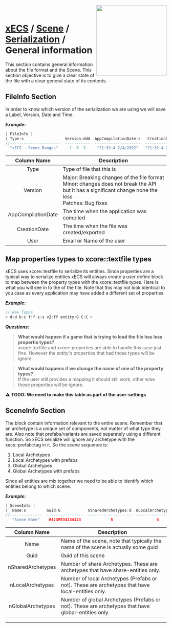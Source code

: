 <img src="https://i.imgur.com/TyjrCTS.jpg" align="right" width="220px" /><br>
# [xECS](xecs.md) / [Scene](xecs_scene.md) / [Serialization](xecs_scene_serialization.md) / General information

This section contains general information about the file format and the Scene. This section objective is to give a clear state of the file with a clear general state of its contents.

## FileInfo Section

In order to know which version of the serialization we are using we will save a Label, Version, Date and Time.

***Example:***
~~~cpp
[ FileInfo ]
{ Type:s                  Version:ddd  AppCompilationDate:s   CreationDate:s     User:s }
//----------------------  -----------  --------------------  ------------------  --------------
  "xECS - Scene Ranges"     1  0  3     "21:32:4 2/4/2022"   "21:32:4 2/4/2022"  "Pepe"
~~~

| Column Name        | Description |
|:------------------:|-------------|
| Type               | Type of file that this is | 
| Version            | Major: Breaking changes of the file format <br> Minor: changes does not break the API but it has a significant change none the less <br> Patches: Bug fixes | 
| AppCompilationDate | The time when the application was compiled |
| CreationDate       | The time when the file was created/exported |
| User               | Email or Name of the user |

## Map properties types to xcore::textfile types
xECS uses xcore::textfile to serialize its entities. Since properties are a typical way to serialize entities xECS will always create a user define block to map between the property types with the xcore::textfile types. Here is what you will see in to the of the file. Note that this may not look identical to you case as every application may have added a different set of properties.

***Example:***
~~~cpp
// New Types
< d:d b:c f:f s:s v2:ff entity:G C:C >
~~~

***Questions:***

> **What would happen if a game that is trying to load the file has less propertie types?**<br>
xcore::textfile and xcore::properties are able to handle this case just fine. However the entity's properties that had those types will be ignore.

> **What would happens if we change the name of one of the property types?**<br>
If the user still provides a mapping it should still work, other wise those properties will be ignore.

:warning: **TODO: We need to make this table as part of the user-settings**

<a name="scene_info"></a>
## SceneInfo Section

The block contain information relevant to the entire scene. Remember that an archetype is a unique set of components, not matter of what type they are. Also note that prefabs/variants are saved separately using a different function. So xECS serialize will ignore any archetype with the xecs::prefab::tag in it. So the scene sequence is: 

1. Local Archetypes
2. Local Archetypes with prefabs
3. Global Archetypes
4. Global Archetypes with prefabs

Since all entities are mix together we need to be able to identify which entities belong to which scene. 

***Example:***
~~~cpp
[ SceneInfo ]
{  Name:s         Guid:G            nSharedArchetypes:d  nLocalArchetypes:d  nGlobalArchetypes:d }
//--------------  ----------------  -------------------  ------------------  --------------------
   "Scene Name"    #423FE34234123             5                   4                   2 
~~~

| Column Name       | Description |
|:-----------------:|-------------|
| Name              | Name of the scene, note that typically the name of the scene is actually some guid |
| Guid              | Guid of this scene |
| nSharedArchetypes | Number of share Archetypes. These are archetypes that have share-entities only. |
| nLocalArchetypes  | Number of local Archetypes (Prefabs or not). These are archetypes that have local-entities only. | 
| nGlobalArchetypes | Number of global Archetypes (Prefabs or not). These are archetypes that have global-entities only. | 


---